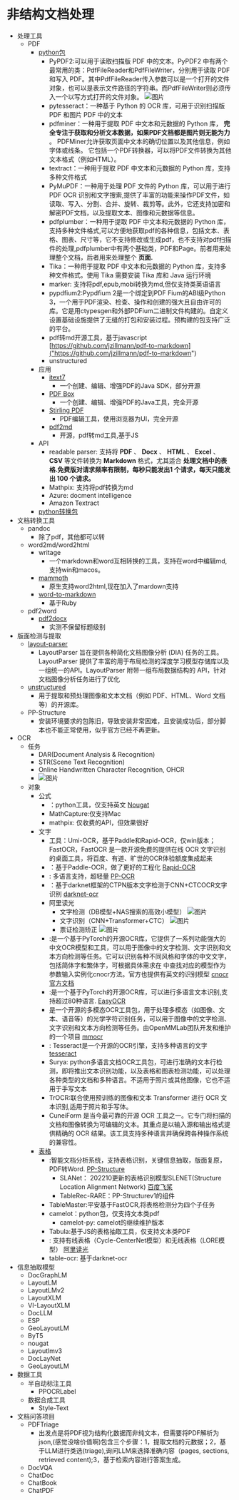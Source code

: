 # 非结构文档处理
- 处理工具
    - PDF
        -  [python包]("http://wed.xjx100.cn/news/217028.html?action=onClick")
            - PyPDF2:可以用于读取扫描版 PDF 中的文本。PyPDF2 中有两个最常用的类：PdfFileReader和PdfFileWriter，分别用于读取 PDF 和写入 PDF。其中PdfFileReader传入参数可以是一个打开的文件对象，也可以是表示文件路径的字符串。而PdfFileWriter则必须传入一个以写方式打开的文件对象。 ![图片](./非结构文档处理-幕布图片-463243-281914.jpg)
            - pytesseract：一种基于 Python 的 OCR 库，可用于识别扫描版 PDF 和图片 PDF 中的文本
            - pdfminer：一种用于提取 PDF 中文本和元数据的 Python 库， **完全专注于获取和分析文本数据，如果PDF文档都是图片则无能为力** 。 PDFMiner允许获取页面中文本的确切位置以及其他信息，例如字体或线条。 它包括一个PDF转换器，可以将PDF文件转换为其他文本格式（例如HTML）。
            - textract：一种用于提取 PDF 中文本和元数据的 Python 库，支持多种文件格式
            - PyMuPDF：一种用于处理 PDF 文件的 Python 库，可以用于进行 PDF OCR 识别和文字搜索,提供了丰富的功能来操作PDF文件，如读取、写入、分割、合并、旋转、裁剪等。此外，它还支持加密和解密PDF文档，以及提取文本、图像和元数据等信息。
            - pdfplumber：一种用于提取 PDF 中文本和元数据的 Python 库，支持多种文件格式,可以方便地获取pdf的各种信息，包括文本、表格、图表、尺寸等，它不支持修改或生成pdf，也不支持对pdf扫描件的处理,pdfplumber中有两个基础类，PDF和Page。前者用来处理整个文档，后者用来处理整个 **页面.**
            - Tika：一种用于提取 PDF 中文本和元数据的 Python 库，支持多种文件格式。使用 Tika 需要安装 Tika 库和 Java 运行环境
            - marker: 支持将pdf,epub,mobi转换为md,但仅支持类英语语言
            - pypdfium2:Pypdfium 2是一个绑定到PDF Fium的ABl级Python 3，一个用于PDF渲染、检查、操作和创建的强大且自由许可的库。它是用ctypesgen和外部PDFium二进制文件构建的。自定义设置基础设施提供了无缝的打包和安装过程。预构建的包支持广泛的平台。
            - pdf转md开源工具，基于javascript [https://github.com/jzillmann/pdf-to-markdown]("https://github.com/jzillmann/pdf-to-markdown")
            - unstructured
        - 应用
            -  [itext7]("https://github.com/itext/itext7")
                - 一个创建、编辑、增强PDF的Java SDK，部分开源
            -  [PDF Box]("https://github.com/apache/pdfbox")
                - 一个创建、编辑、增强PDF的Java工具，完全开源
            -  [Stirling PDF]("https://github.com/Stirling-Tools/Stirling-PDF")
                - PDF编辑工具，使用浏览器为UI，完全开源
            -  [pdf2md]("https://pdf2md.morethan.io/")
                - 开源，pdf转md工具,基于JS
        - API
            - readable parser: 支持将 **PDF** 、 **Docx** 、 **HTML** 、 **Excel** 、 **CSV** 等文件转换为 **Markdown** 格式，尤其适合 **处理文档中的表格.免费版对请求频率有限制，每秒只能发出1 个请求，每天只能发出 100 个请求。**
            - Mathpix: 支持将pdf转换为md
            - Azure: docment intelligence
            - Amazon Textract
        -  [python转换包]("https://nikku1234.github.io/2020-09-27-PDF-Conversions-using-Python-Packages/")
- 文档转换工具
    - pandoc
        - 除了pdf，其他都可以转
    - word2md/word2html
        - writage
            - 一个markdown和word互相转换的工具，支持在word中编辑md,支持win和macos。
        -  [mammoth]("https://github.com/mwilliamson/mammoth.js")
            - 原生支持word2html,现在加入了mardown支持
        -  [word-to-markdown]("https://github.com/benbalter/word-to-markdown")
            - 基于Ruby
    - pdf2word
        -  [pdf2docx]("https://github.com/ArtifexSoftware/pdf2docx")
            - 实测不保留标题级别
- 版面检测与提取
    -  [layout-parser]("https://github.com/Layout-Parser/layout-parser")
        - LayoutParser 旨在提供各种简化文档图像分析 (DIA) 任务的工具。LayoutParser 提供了丰富的用于布局检测的深度学习模型存储库以及一组统一的API。LayoutParser 附带一组布局数据结构的 API，针对文档图像分析任务进行了优化
    -  [unstructured]("https://github.com/Unstructured-IO/unstructured")
        - 用于提取和预处理图像和文本文档（例如 PDF、HTML、Word 文档等）的开源库。
    - PP-Structure
        - 安装环境要求的包陈旧，导致安装非常困难，且安装成功后，部分脚本也不能正常使用，似乎官方已经不再更新。
- OCR
    - 任务
        - DAR(Document Analysis & Recognition)
        - STR(Scene Text Recognition)
        - Online Handwritten Character Recognition, OHCR
        -  ![图片](./非结构文档处理-幕布图片-177122-500302.jpg)
    - 对象
        - 公式
            - ：python工具，仅支持英文 [Nougat]("https://github.com/facebookresearch/nougat")
            - MathCapture:仅支持Mac
            - mathpix: 仅收费的API，但效果很好
        - 文字
            - 工具：Umi-OCR，基于Paddle和Rapid-OCR，仅win版本；FastOCR，FastOCR 是一款开源免费的提供在线 OCR 文字识别的桌面工具，将百度、有道、旷世的OCR体验额度集成起来
            - ：基于Paddle-OCR，做了更好的工程化 [Rapid-OCR]("https://github.com/RapidAI/RapidOCR")
            - : 多语言支持，超轻量 [PP-OCR]("https://github.com/PaddlePaddle/PaddleOCR")
            - ：基于darknet框架的CTPN版本文字检测于CNN+CTCOCR文字识别 [darknet-ocr]("https://github.com/chineseocr/darknet-ocr")
            - 阿里读光
                - 文字检测（DB模型+NAS搜索的高效小模型） ![图片](./非结构文档处理-幕布图片-597378-234645.jpg)
                - 文字识别（CNN+Transformer+CTC） ![图片](./非结构文档处理-幕布图片-131387-512650.jpg)
                - 票证检测矫正 ![图片](./非结构文档处理-幕布图片-215354-585473.jpg)
            - :是一个基于PyTorch的开源OCR库，它提供了一系列功能强大的中文OCR模型和工具，可以用于图像中的文字检测、文字识别和文本方向检测等任务。它可以识别各种不同风格和字体的中文文字，包括简体字和繁体字，可根据具体需求在 中查找对应的模型作为参数输入实例化cnocr方法。官方也提供有英文的识别模型 [cnocr]("https://github.com/breezedeus/CnOCR") [官方文档]("https://link.zhihu.com/?target=https%3A//cnocr.readthedocs.io/zh/latest/")
            - :是一个基于PyTorch的开源OCR库，可以进行多语言文本识别,支持超过80种语言. [EasyOCR]("https://github.com/JaidedAI/EasyOCR")
            - 是一个开源的多模态OCR工具包，用于处理多模态（如图像、文本、语音等）的光学字符识别任务，可以用于图像中的文字检测、文字识别和文本方向检测等任务。由OpenMMLab团队开发和维护的一个项目 [mmocr]("https://github.com/open-mmlab/mmocr")
            - : Tesseract是一个开源的OCR引擎，支持多种语言的文字 [tesseract]("https://github.com/tesseract-ocr/tesseract")
            - Surya: python多语言文档OCR工具包，可进行准确的文本行检测，即将推出文本识别功能，以及表格和图表检测功能，可以处理各种类型的文档和多种语言。不适用于照片或其他图像，它也不适用于手写文本
            - TrOCR:联合使用预训练的图像和文本 Transformer 进行 OCR 文本识别,适用于照片和手写体。
            - CuneiForm 是当今最可靠的开源 OCR 工具之一。它专门将扫描的文档和图像转换为可编辑的文本。其重点是以输入源和输出格式提供精确的 OCR 结果。该工具支持多种语言并确保跨各种操作系统的兼容性。
        -  [表格]("https://blog.csdn.net/weixin_41819299/article/details/125540996")
            - :智能文档分析系统，支持表格识别，关键信息抽取，版面复原，PDF转Word. [PP-Structure]("https://github.com/PaddlePaddle/PaddleOCR")
                - SLANet： 202210更新的表格识别模型SLENET(Structure Location Alignment Network) [百度飞桨]("https://so.csdn.net/so/search?q=%E7%99%BE%E5%BA%A6%E9%A3%9E%E6%A1%A8&spm=1001.2101.3001.7020")
                - TableRec-RARE：PP-Structurev1的组件
            - TableMaster:平安基于FastOCR,将表格检测分为四个子任务
            - camelot：python包，仅支持文本类pdf
                - camelot-py: camelot的继续维护版本
            - Tabula:基于JS的表格抽取工具，仅支持文本类PDF
            - : 支持有线表格（Cycle-CenterNet模型）和无线表格（LORE模型） [阿里读光]("http://duguang.aliyun.com/")
            - table-ocr: 基于darknet-ocr
- 信息抽取模型
    - DocGraphLM
    - LayoutLM
    - LayoutLMv2
    - LayoutXLM
    - VI-LayoutXLM
    - DocLLM
    - ESP
    - GeoLayoutLM
    - ByT5
    - nougat
    - Layoutlmv3
    - DocLayNet
    - GeoLayoutLM
- 数据工具
    - 半自动标注工具
        - PPOCRLabel
    - 数据合成工具
        - Style-Text
- 文档问答项目
    - PDFTriage
        - 出发点是将PDF视为结构化数据而非纯文本，但需要将PDF解析为json,(感觉没啥价值啊)包含三个步骤：1，提取文档的元数据；2，基于LLM进行类选(triage),询问LLM来选择准确内容（pages, sections, retrieved content);3，基于检索内容进行答案生成。
    - DocVQA
    - ChatDoc
    - ChatBook
    - ChatPDF